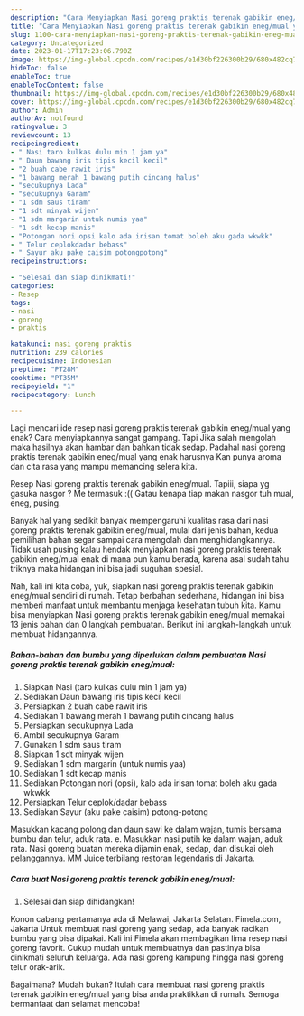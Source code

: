 ```yaml
---
description: "Cara Menyiapkan Nasi goreng praktis terenak gabikin eneg/mual yang Sempurna, Buat Buka Puasa Menggugah Selera"
title: "Cara Menyiapkan Nasi goreng praktis terenak gabikin eneg/mual yang Sempurna, Buat Buka Puasa Menggugah Selera"
slug: 1100-cara-menyiapkan-nasi-goreng-praktis-terenak-gabikin-eneg-mual-yang-sempurna-buat-buka-puasa-menggugah-selera
category: Uncategorized
date: 2023-01-17T17:23:06.790Z
image: https://img-global.cpcdn.com/recipes/e1d30bf226300b29/680x482cq70/nasi-goreng-praktis-terenak-gabikin-enegmual-foto-resep-utama.jpg
hideToc: false
enableToc: true
enableTocContent: false
thumbnail: https://img-global.cpcdn.com/recipes/e1d30bf226300b29/680x482cq70/nasi-goreng-praktis-terenak-gabikin-enegmual-foto-resep-utama.jpg
cover: https://img-global.cpcdn.com/recipes/e1d30bf226300b29/680x482cq70/nasi-goreng-praktis-terenak-gabikin-enegmual-foto-resep-utama.jpg
author: Admin
authorAv: notfound
ratingvalue: 3
reviewcount: 13
recipeingredient:
- " Nasi taro kulkas dulu min 1 jam ya"
- " Daun bawang iris tipis kecil kecil"
- "2 buah cabe rawit iris"
- "1 bawang merah 1 bawang putih cincang halus"
- "secukupnya Lada"
- "secukupnya Garam"
- "1 sdm saus tiram"
- "1 sdt minyak wijen"
- "1 sdm margarin untuk numis yaa"
- "1 sdt kecap manis"
- "Potongan nori opsi kalo ada irisan tomat boleh aku gada wkwkk"
- " Telur ceplokdadar bebass"
- " Sayur aku pake caisim potongpotong"
recipeinstructions:

- "Selesai dan siap dinikmati!"
categories:
- Resep
tags:
- nasi
- goreng
- praktis

katakunci: nasi goreng praktis 
nutrition: 239 calories
recipecuisine: Indonesian
preptime: "PT28M"
cooktime: "PT35M"
recipeyield: "1"
recipecategory: Lunch

---
```



Lagi mencari ide resep nasi goreng praktis terenak gabikin eneg/mual yang enak? Cara menyiapkannya sangat gampang. Tapi Jika salah mengolah maka hasilnya akan hambar dan bahkan tidak sedap. Padahal nasi goreng praktis terenak gabikin eneg/mual yang enak harusnya Kan punya aroma dan cita rasa yang mampu memancing selera kita.


Resep Nasi goreng praktis terenak gabikin eneg/mual. Tapiii, siapa yg gasuka nasgor ? Me termasuk :(( Gatau kenapa tiap makan nasgor tuh mual, eneg, pusing.

Banyak hal yang sedikit banyak mempengaruhi kualitas rasa dari nasi goreng praktis terenak gabikin eneg/mual, mulai dari jenis bahan, kedua pemilihan bahan segar sampai cara mengolah dan menghidangkannya. Tidak usah pusing kalau hendak menyiapkan nasi goreng praktis terenak gabikin eneg/mual enak di mana pun kamu berada, karena asal sudah tahu triknya maka hidangan ini bisa jadi suguhan spesial.


Nah, kali ini kita coba, yuk, siapkan nasi goreng praktis terenak gabikin eneg/mual sendiri di rumah. Tetap berbahan sederhana, hidangan ini bisa memberi manfaat untuk membantu menjaga kesehatan tubuh kita. Kamu bisa menyiapkan Nasi goreng praktis terenak gabikin eneg/mual memakai 13 jenis bahan dan 0 langkah pembuatan. Berikut ini langkah-langkah untuk membuat hidangannya.

<!--inarticleads1-->

##### Bahan-bahan dan bumbu yang diperlukan dalam pembuatan Nasi goreng praktis terenak gabikin eneg/mual:

1. Siapkan  Nasi (taro kulkas dulu min 1 jam ya)
1. Sediakan  Daun bawang iris tipis kecil kecil
1. Persiapkan 2 buah cabe rawit iris
1. Sediakan 1 bawang merah 1 bawang putih cincang halus
1. Persiapkan secukupnya Lada
1. Ambil secukupnya Garam
1. Gunakan 1 sdm saus tiram
1. Siapkan 1 sdt minyak wijen
1. Sediakan 1 sdm margarin (untuk numis yaa)
1. Sediakan 1 sdt kecap manis
1. Sediakan Potongan nori (opsi), kalo ada irisan tomat boleh aku gada wkwkk
1. Persiapkan  Telur ceplok/dadar bebass
1. Sediakan  Sayur (aku pake caisim) potong-potong


Masukkan kacang polong dan daun sawi ke dalam wajan, tumis bersama bumbu dan telur, aduk rata. e. Masukkan nasi putih ke dalam wajan, aduk rata. Nasi goreng buatan mereka dijamin enak, sedap, dan disukai oleh pelanggannya. MM Juice terbilang restoran legendaris di Jakarta. 

<!--inarticleads2-->

##### Cara buat Nasi goreng praktis terenak gabikin eneg/mual:


1. Selesai dan siap dihidangkan!

Konon cabang pertamanya ada di Melawai, Jakarta Selatan. Fimela.com, Jakarta Untuk membuat nasi goreng yang sedap, ada banyak racikan bumbu yang bisa dipakai. Kali ini Fimela akan membagikan lima resep nasi goreng favorit. Cukup mudah untuk membuatnya dan pastinya bisa dinikmati seluruh keluarga. Ada nasi goreng kampung hingga nasi goreng telur orak-arik. 

Bagaimana? Mudah bukan? Itulah cara membuat nasi goreng praktis terenak gabikin eneg/mual yang bisa anda praktikkan di rumah. Semoga bermanfaat dan selamat mencoba!
